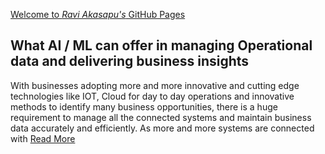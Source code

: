 [Welcome to *Ravi Akasapu's* GitHub Pages](https://raviakasapu.github.io)

## What AI / ML can offer in managing Operational data and delivering business insights
With businesses adopting more and more innovative and cutting edge technologies like IOT, Cloud for day to day operations and innovative methods to identify many business opportunities, there is a huge requirement to manage all the connected systems and maintain business data accurately and efficiently. As more and more systems are connected with [Read More](https://raviakasapu.github.io/2022/02/22/What-AI-ML-can-offer-in-managing-Operational-data-and-delivering-business-insights.html)

